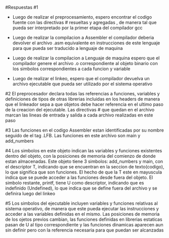 #Respuestas
#1  
- Luego de realizar el preprocesamiento, espero encontrar el codigo fuente con las directivas # resueltas y agregadas , de manera tal que pueda ser interpretado por la primer etapa del compilador gcc

- Luego de realizar la compilacion a Assembler el compilador deberia devolver el archivo .asm equivalente en instrucciones de este lenguaje para que pueda ser traducido a lenguaje de maquina

- Luego de realizar la compilacion a Lenguaje de maquina espero que el compilador genere el archivo .o correspondiente al objeto binario con los simbolos correspondientes a cada funcion y variable

- Luego de realizar el linkeo, espero que el compilador devuelva un archivo ejecutable que pueda ser utilizado por el sistema operativo

#2
El preprocesador declara todas las referencias a funciones, variables y definiciones de tipos de otras librerias incluidas en los headers de manera que el linkeador sepa a que objetos debe hacer referencia en el ultimo paso de la creacion del ejecutable. Las directivas # que quedan en el archivo marcan las lineas de entrada y salida a cada archivo realizadas en este paso

#3
Las funciones en el codigo Assembler estan identificadas por su nombre seguido de el tag .LFB. Las funciones en este archivo son main y add_numbers 

#4
Los simbolos en este objeto indican las variables y funciones existentes dentro del objeto, con la posiciones de memoria del comienzo de donde estan almacenadas. Este objeto tiene 3 simbolos: add_numbers y main, con el descriptor T, indicando que se encuentran en la seccion de texto(codigo), lo que significa que son funciones. El hecho de que la T este en mayuscula indica que se puede acceder a las funciones desde fuera del objeto. El simbolo restante, printf, tiene U como descriptor, indicando que es indefinido (Undefined), lo que indica que se define fuera del archivo y se definira luego del linkeo

#5
Los simbolos del ejecutable incluyen variables y funciones relativas al sistema operativo, de manera que este pueda ejecutar las instrucciones y acceder a las variables definidas en el mismo. Las posiciones de memoria de los ojetos previos cambian, las funciones definidas en librerias estaticas pasan de U al tipo correspondiente y las funciones dinamicas aparecen aun sin definir pero con la referencia necesaria para que puedan ser alcanzadas


